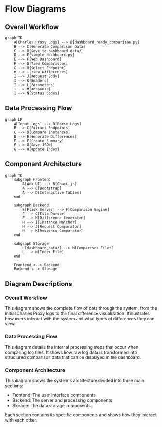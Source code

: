 # Flow Diagrams

## Overall Workflow
```mermaid
graph TD
    A[Charles Proxy Logs] --> B[dashboard_ready_comparison.py]
    B --> C[Generate Comparison Data]
    C --> D[Save to dashboard_data/]
    D --> E[simple_dashboard.py]
    E --> F[Web Dashboard]
    F --> G[View Comparisons]
    G --> H{Select Endpoint}
    H --> I[View Differences]
    I --> J[Request Body]
    I --> K[Headers]
    I --> L[Parameters]
    I --> M[Response]
    I --> N[Status Codes]
```

## Data Processing Flow
```mermaid
graph LR
    A[Input Logs] --> B[Parse Logs]
    B --> C[Extract Endpoints]
    C --> D[Compare Instances]
    D --> E[Generate Differences]
    E --> F[Create Summary]
    F --> G[Save JSON]
    G --> H[Update Index]
```

## Component Architecture
```mermaid
graph TD
    subgraph Frontend
        A[Web UI] --> B[Chart.js]
        A --> C[Bootstrap]
        A --> D[Interactive Tables]
    end
    
    subgraph Backend
        E[Flask Server] --> F[Comparison Engine]
        F --> G[File Parser]
        F --> H[Difference Generator]
        H --> I[Instance Matcher]
        H --> J[Request Comparator]
        H --> K[Response Comparator]
    end
    
    subgraph Storage
        L[dashboard_data/] --> M[Comparison Files]
        L --> N[Index File]
    end
    
    Frontend <--> Backend
    Backend <--> Storage
```

## Diagram Descriptions

### Overall Workflow
This diagram shows the complete flow of data through the system, from the initial Charles Proxy logs to the final difference visualization. It illustrates how users interact with the system and what types of differences they can view.

### Data Processing Flow
This diagram details the internal processing steps that occur when comparing log files. It shows how raw log data is transformed into structured comparison data that can be displayed in the dashboard.

### Component Architecture
This diagram shows the system's architecture divided into three main sections:
- Frontend: The user interface components
- Backend: The server and processing components
- Storage: The data storage components

Each section contains its specific components and shows how they interact with each other. 